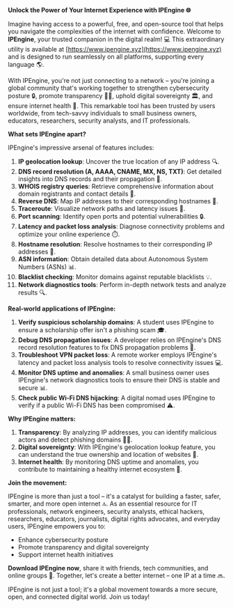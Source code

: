 **Unlock the Power of Your Internet Experience with IPEngine 🌐**

Imagine having access to a powerful, free, and open-source tool that helps you navigate the complexities of the internet with confidence. Welcome to **IPEngine**, your trusted companion in the digital realm! 💻 This extraordinary utility is available at [https://www.ipengine.xyz](https://www.ipengine.xyz) and is designed to run seamlessly on all platforms, supporting every language 🌎.

With IPEngine, you're not just connecting to a network – you're joining a global community that's working together to strengthen cybersecurity posture 🔒, promote transparency 🕵️‍♀️, uphold digital sovereignty 🏛️, and ensure internet health 🤖. This remarkable tool has been trusted by users worldwide, from tech-savvy individuals to small business owners, educators, researchers, security analysts, and IT professionals.

**What sets IPEngine apart?**

IPEngine's impressive arsenal of features includes:

1. **IP geolocation lookup**: Uncover the true location of any IP address 🔍.
2. **DNS record resolution (A, AAAA, CNAME, MX, NS, TXT)**: Get detailed insights into DNS records and their propagation 📡.
3. **WHOIS registry queries**: Retrieve comprehensive information about domain registrants and contact details 👀.
4. **Reverse DNS**: Map IP addresses to their corresponding hostnames 🔗.
5. **Traceroute**: Visualize network paths and latency issues 🚀.
6. **Port scanning**: Identify open ports and potential vulnerabilities 🔒.
7. **Latency and packet loss analysis**: Diagnose connectivity problems and optimize your online experience ⏱️.
8. **Hostname resolution**: Resolve hostnames to their corresponding IP addresses 🔗.
9. **ASN information**: Obtain detailed data about Autonomous System Numbers (ASNs) 📊.
10. **Blacklist checking**: Monitor domains against reputable blacklists 💡.
11. **Network diagnostics tools**: Perform in-depth network tests and analyze results 🔍.

**Real-world applications of IPEngine:**

1. **Verify suspicious scholarship domains**: A student uses IPEngine to ensure a scholarship offer isn't a phishing scam 🎓.
2. **Debug DNS propagation issues**: A developer relies on IPEngine's DNS record resolution features to fix DNS propagation problems 🔧.
3. **Troubleshoot VPN packet loss**: A remote worker employs IPEngine's latency and packet loss analysis tools to resolve connectivity issues 💻.
4. **Monitor DNS uptime and anomalies**: A small business owner uses IPEngine's network diagnostics tools to ensure their DNS is stable and secure 📊.
5. **Check public Wi-Fi DNS hijacking**: A digital nomad uses IPEngine to verify if a public Wi-Fi DNS has been compromised ⚠️.

**Why IPEngine matters:**

1. **Transparency**: By analyzing IP addresses, you can identify malicious actors and detect phishing domains 🕵️‍♀️.
2. **Digital sovereignty**: With IPEngine's geolocation lookup feature, you can understand the true ownership and location of websites 💼.
3. **Internet health**: By monitoring DNS uptime and anomalies, you contribute to maintaining a healthy internet ecosystem 🌈.

**Join the movement:**

IPEngine is more than just a tool – it's a catalyst for building a faster, safer, smarter, and more open internet 🔝. As an essential resource for IT professionals, network engineers, security analysts, ethical hackers, researchers, educators, journalists, digital rights advocates, and everyday users, IPEngine empowers you to:

* Enhance cybersecurity posture
* Promote transparency and digital sovereignty
* Support internet health initiatives

**Download IPEngine now**, share it with friends, tech communities, and online groups 🤝. Together, let's create a better internet – one IP at a time 🔜.

IPEngine is not just a tool; it's a global movement towards a more secure, open, and connected digital world. Join us today!